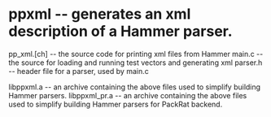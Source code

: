 
# ppxml -- generates an xml description of a Hammer parser.

pp_xml.[ch] -- the source code for printing xml files from Hammer
main.c      -- the source for loading and running test vectors and generating xml
parser.h    -- header file for a parser, used by main.c

libppxml.a -- an archive containing the above files used to simplify building Hammer parsers.
libppxml_pr.a -- an archive containing the above files used to simplify building Hammer parsers for PackRat backend.

